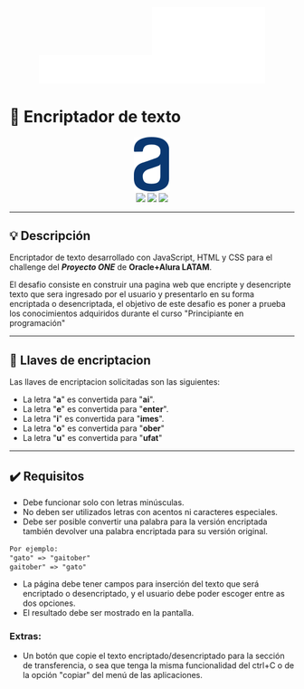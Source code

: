 <div align="center"><img src="img/logo-aluralatam-oracle.svg" width="200"/><img src="img/rh03-one-v-black-lad.png" width="200"/></div>

# 🔏 Encriptador de texto

<div align="center"><img src="img/logo.svg" width="64"/></div>

<div align="center">
    <img src="https://img.shields.io/badge/JavaScript-5A5A5A?logo=javascript&logoColor=yelllow"/>
    <img src="https://img.shields.io/badge/HTML-5A5A5A?logo=html5" />
    <img src="https://img.shields.io/badge/CSS-5A5A5A?logo=css3&logoColor=01A3D8" />
</div>

------

## 💡 Descripción
Encriptador de texto desarrollado con JavaScript, HTML y CSS para el challenge del ***Proyecto ONE*** de **Oracle+Alura LATAM**.

El desafio consiste en construir una pagina web que encripte y desencripte texto que sera ingresado por el usuario y presentarlo en su forma encriptada o desencriptada, el objetivo de este desafio es poner a prueba los conocimientos adquiridos durante el curso "Principiante en programación"

------ 

## 🔑 Llaves de encriptacion
Las llaves de encriptacion solicitadas son las siguientes:
- La letra "**a**" es convertida para "**ai**".
- La letra "**e**" es convertida para "**enter**".
- La letra "**i**" es convertida para "**imes**".
- La letra "**o**" es convertida para "**ober**"
- La letra "**u**" es convertida para "**ufat**"

------

## 	✔️ Requisitos

- Debe funcionar solo con letras minúsculas.
- No deben ser utilizados letras con acentos ni caracteres especiales.
- Debe ser posible convertir una palabra para la versión encriptada también devolver una palabra encriptada para su versión original.
```
Por ejemplo:
"gato" => "gaitober"
gaitober" => "gato"
```
- La página debe tener campos para inserción del texto que será encriptado o desencriptado, y el usuario debe poder escoger entre as dos opciones.
- El resultado debe ser mostrado en la pantalla.

### Extras:
- Un botón que copie el texto encriptado/desencriptado para la sección de transferencia, o sea que tenga la misma funcionalidad del ctrl+C o de la opción "copiar" del menú de las aplicaciones.
